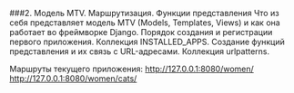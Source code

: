 ###2. Модель MTV. Маршрутизация. Функции представления
Что из себя представляет модель MTV (Models, Templates, Views) и как она работает во фреймворке Django. Порядок создания и регистрации первого приложения. Коллекция INSTALLED_APPS. Создание функций представления и их связь с URL-адресами. Коллекция urlpatterns. 


Маршруты текущего приложения:
http://127.0.0.1:8080/women/
http://127.0.0.1:8080/women/cats/